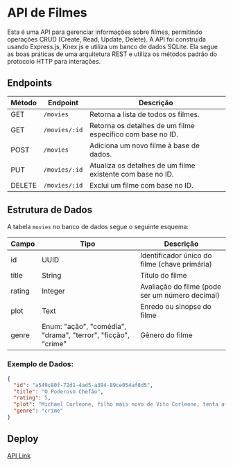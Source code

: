 # API de Filmes

Esta é uma API para gerenciar informações sobre filmes, permitindo operações CRUD (Create, Read, Update, Delete). A API foi construída usando Express.js, Knex.js e utiliza um banco de dados SQLite. Ela segue as boas práticas de uma arquitetura REST e utiliza os métodos padrão do protocolo HTTP para interações.

## Endpoints

| Método | Endpoint      | Descrição                                                  |
| ------ | ------------- | ---------------------------------------------------------- |
| GET    | `/movies`     | Retorna a lista de todos os filmes.                        |
| GET    | `/movies/:id` | Retorna os detalhes de um filme específico com base no ID. |
| POST   | `/movies`     | Adiciona um novo filme à base de dados.                    |
| PUT    | `/movies/:id` | Atualiza os detalhes de um filme existente com base no ID. |
| DELETE | `/movies/:id` | Exclui um filme com base no ID.                            |

## Estrutura de Dados

A tabela `movies` no banco de dados segue o seguinte esquema:

| Campo  | Tipo                                                          | Descrição                                       |
| ------ | ------------------------------------------------------------- | ----------------------------------------------- |
| id     | UUID                                                          | Identificador único do filme (chave primária)   |
| title  | String                                                        | Título do filme                                 |
| rating | Integer                                                       | Avaliação do filme (pode ser um número decimal) |
| plot   | Text                                                          | Enredo ou sinopse do filme                      |
| genre  | Enum: "ação", "comédia", "drama", "terror", "ficção", "crime" | Gênero do filme                                 |

### Exemplo de Dados:

```json
{
  "id": "a549c80f-72d1-4ad5-a394-89ce054af8d5",
  "title": "O Poderoso Chefão",
  "rating": 5,
  "plot": "Michael Corleone, filho mais novo de Vito Corleone, tenta afastar-se dos negócios da família, mas é atraído de volta quando seu pai é ferido. Ele é envolvido em uma teia de traição, poder e vingança, assumindo o controle da família Corleone e tornando-se parte do submundo do crime.",
  "genre": "crime"
}
```

## Deploy

[API Link](https://puc-pos-node-ex-02.onrender.com)
